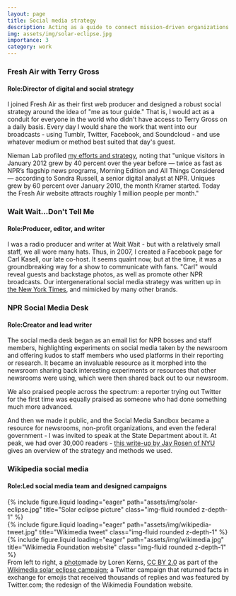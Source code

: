 ```yaml
---
layout: page
title: Social media strategy
description: Acting as a guide to connect mission-driven organizations with existing and future audiences
img: assets/img/solar-eclipse.jpg
importance: 3
category: work
---
```



<p><h3>Fresh Air with Terry Gross</h3><p>
    <p><h4><b>Role:</b>Director of digital and social strategy</b></h4><p>

I joined Fresh Air as their first web producer and designed a robust social strategy around the idea of "me as tour guide." That is, I would act as a conduit for everyone in the world who didn't have access to Terry Gross on a daily basis. Every day I would share the work that went into our broadcasts - using Tumblr, Twitter, Facebook, and Soundcloud - and use whatever medium or method best suited that day's guest.

Nieman Lab profiled <a href="https://www.niemanlab.org/2012/04/meet-the-most-popular-woman-at-nprs-fresh-air-and-its-not-terry-gross/">my efforts and strategy</a>, noting that "unique visitors in January 2012 grew by 40 percent over the year before — twice as fast as NPR’s flagship news programs, Morning Edition and All Things Considered — according to Sondra Russell, a senior digital analyst at NPR. Uniques grew by 60 percent over January 2010, the month Kramer started. Today the Fresh Air website attracts roughly 1 million people per month."

<p><h3>Wait Wait...Don't Tell Me</h3><p>
    <p><h4><b>Role:</b>Producer, editor, and writer</b></h4><p>

I was a radio producer and writer at Wait Wait - but with a relatively small staff, we all wore many hats. Thus, in 2007, I created a Facebook page for Carl Kasell, our late co-host. It seems quaint now, but at the time, it was a groundbreaking way for a show to communicate with fans. "Carl" would reveal guests and backstage photos, as well as promote other NPR broadcasts. Our intergenerational social media strategy was written up in <a href="https://web.archive.org/web/20190227040804/http://www.nytimes.com/2007/10/14/fashion/14facebook.html?pagewanted=all&_r=0">the New York Times</a>, and mimicked by many other brands.

 <p><h3>NPR Social Media Desk</h3><p>
    <p><h4><b>Role:</b>Creator and lead writer</b></h4><p>

The social media desk began as an email list for NPR bosses and staff members, highlighting experiments on social media taken by the newsroom and offering kudos to staff members who used platforms in their reporting or research. It became an invaluable resource as it morphed into the newsroom sharing back interesting experiments or resources that other newsrooms were using, which were then shared back out to our newsroom.

 We also praised people across the spectrum: a reporter trying out Twitter for the first time was equally praised as someone who had done something much more advanced. 

 And then we made it public, and the Social Media Sandbox became a resource for newsrooms, non-profit organizations, and even the federal government - I was invited to speak at the State Department about it. At peak, we had over 30,000 readers - <a href="https://nyustudio20.wordpress.com/2014/12/04/jay-talks-to-melody-kramer-nprs-social-media-strategist">this write-up by Jay Rosen of NYU</a> gives an overview of the strategy and methods we used.

<p><h3>Wikipedia social media</h3><p>
    <p><h4><b>Role:</b>Led social media team and designed campaigns</b></h4><p>



<div class="row">
    <div class="col-sm mt-3 mt-md-0">
        {% include figure.liquid loading="eager" path="assets/img/solar-eclipse.jpg" title="Solar eclipse picture" class="img-fluid rounded z-depth-1" %}
    </div>
    <div class="col-sm mt-3 mt-md-0">
        {% include figure.liquid loading="eager" path="assets/img/wikipedia-tweet.jpg" title="Wikimedia tweet" class="img-fluid rounded z-depth-1" %}
    </div>
    <div class="col-sm mt-3 mt-md-0">
        {% include figure.liquid loading="eager" path="assets/img/wikimedia.jpg" title="Wikimedia Foundation website" class="img-fluid rounded z-depth-1" %}
    </div>
</div>
<div class="caption">
    From left to right, a <a href="https://commons.wikimedia.org/wiki/File:2017_eclipse_Tigard,_Oregon_Luna_enjoying_the_eclipse%3F_(36588492372).jpg">photo</a>made by Loren Kerns, <a href="https://creativecommons.org/licenses/by/2.0/deed.en">CC BY 2.0</a> as part of the <a href="https://wikimediafoundation.org/news/2017/08/29/solar-eclipse-photos/">Wikimedia solar eclipse campaign</a>; a Twitter campaign that returned facts in exchange for emojis that received thousands of replies and was featured by Twitter.com; the redesign of the Wikimedia Foundation website.
</div>

